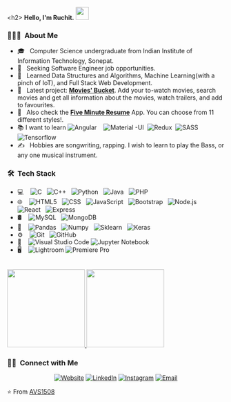 \<h2> **Hello, I'm Ruchit.** <img src="https://raw.githubusercontent.com/iampavangandhi/iampavangandhi/master/gifs/Hi.gif" width="30px"> </h2>

<h3> 👨🏻‍💻 &nbsp;About Me </h3>

- 🎓 &nbsp; Computer Science undergraduate from Indian Institute of Information Technology, Sonepat.
- 💼 &nbsp; Seeking Software Engineer job opportunities.
- 🌱 &nbsp; Learned Data Structures and Algorithms, Machine Learning(with a pinch of IoT), and Full Stack Web Development.
- 🔭 &nbsp; Latest project: <a href="https://movies-bucket.herokuapp.com/">**Movies' Bucket**</a>. Add your to-watch movies, search movies and get all information about the movies, watch trailers, and add to favourites.
- 🔭 &nbsp; Also check the <a href="https://five-minute-resume.herokuapp.com/">**Five Minute Resume**</a> App. You can choose from 11 different styles!.
- :books: I want to learn ![Angular](https://img.shields.io/badge/-Angular-333333?style=flat&logo=angular) &nbsp;&nbsp; ![Material -UI](https://img.shields.io/badge/-Material%20UI-333333?style=flat&logo=material-ui)&nbsp;&nbsp;![Redux](https://img.shields.io/badge/-Redux-333333?style=flat&logo=redux)&nbsp;&nbsp;![SASS](https://img.shields.io/badge/-SASS-333333?style=flat&logo=sass)&nbsp;&nbsp;
![Tensorflow](https://img.shields.io/badge/-TensorFlow-333333?style=flat&logo=tensorflow)
- ✍️ &nbsp; Hobbies are songwriting, rapping. I wish to learn to play the Bass, or any one musical instrument.

<h3> 🛠 &nbsp;Tech Stack</h3>

- 💻 &nbsp;&nbsp;
  ![C](https://img.shields.io/badge/--333333?style=flat&logo=C)&nbsp;&nbsp;
  ![C++](https://img.shields.io/badge/-C++-333333?style=flat&logo=C%2B%2B&logoColor=00599C)&nbsp;&nbsp;
  ![Python](https://img.shields.io/badge/-Python-333333?style=flat&logo=Python)&nbsp;&nbsp;
  ![Java](https://img.shields.io/badge/-Java-333333?style=flat&logo=Java)&nbsp;&nbsp;
  ![PHP](https://img.shields.io/badge/-PHP-333333?style=flat&logo=PHP)<br/>
- 🌐 &nbsp;&nbsp;
  ![HTML5](https://img.shields.io/badge/-HTML5-333333?style=flat&logo=HTML5)&nbsp;&nbsp;
  ![CSS](https://img.shields.io/badge/-CSS-333333?style=flat&logo=CSS3&logoColor=1572B6)&nbsp;&nbsp;
  ![JavaScript](https://img.shields.io/badge/-JavaScript-333333?style=flat&logo=javascript)&nbsp;&nbsp;
  ![Bootstrap](https://img.shields.io/badge/-Bootstrap-333333?style=flat&logo=bootstrap&logoColor=563D7C)&nbsp;&nbsp;
  ![Node.js](https://img.shields.io/badge/-Node.js-333333?style=flat&logo=node.js)&nbsp;&nbsp;
  ![React](https://img.shields.io/badge/-React-333333?style=flat&logo=react)&nbsp;&nbsp;
  ![Express](https://img.shields.io/badge/-Express-333333?style=flat&logo=express)<br/>
- 🛢 &nbsp;&nbsp;
  ![MySQL](https://img.shields.io/badge/-MySQL-333333?style=flat&logo=mysql)&nbsp;&nbsp;
  ![MongoDB](https://img.shields.io/badge/-MongoDB-333333?style=flat&logo=mongodb)<br/>
- 🧠 &nbsp;&nbsp;
  ![Pandas](https://img.shields.io/badge/-Pandas-333333?style=flat&logo=pandas)&nbsp;&nbsp; 
  ![Numpy](https://img.shields.io/badge/-Numpy-333333?style=flat&logo=numpy)&nbsp;&nbsp;
  ![Sklearn](https://img.shields.io/badge/-Sklearn-333333?style=flat&logo=scikit-learn)&nbsp;&nbsp;
  ![Keras](https://img.shields.io/badge/-Keras-333333?style=flat&logo=keras)&nbsp;&nbsp;
- ⚙️ &nbsp;&nbsp;
  ![Git](https://img.shields.io/badge/-Git-333333?style=flat&logo=git)&nbsp;&nbsp;
  ![GitHub](https://img.shields.io/badge/-GitHub-333333?style=flat&logo=github)<br/>
- 🔧 &nbsp;&nbsp;
  ![Visual Studio Code](https://img.shields.io/badge/-Visual%20Studio%20Code-333333?style=flat&logo=visual-studio-code&logoColor=007ACC)
  ![Jupyter Notebook](https://img.shields.io/badge/-Jupyter-333333?style=flat&logo=jupyter)<br/>
- 🖥 &nbsp;&nbsp;
  ![Lightroom](https://img.shields.io/badge/-Photoshop-333333?style=flat&logo=adobe-lightroom)
  ![Premiere Pro](https://img.shields.io/badge/-Adobe%20Premier%20Pro-333333?style=flat&logo=adobe-premiere-pro)<br/>

<br/>

<a href="https://github.com/AVS1508">
  <img height="180em" src="https://github-readme-stats.vercel.app/api?username=AVS1508&theme=buefy&show_icons=true" />
  <img height="180em" src="https://github-readme-stats.vercel.app/api/top-langs/?username=AVS1508&theme=buefy&layout=compact" />
</a>

<br/>

<h3> 🤝🏻 &nbsp;Connect with Me </h3>

<p align="center">
<a href="https://www.adityavsingh.com/"><img alt="Website" src="https://img.shields.io/badge/Website-www.adityavsingh.com-blue?style=flat-square&logo=google-chrome"></a>
<a href="https://www.linkedin.com/in/AVS1508/"><img alt="LinkedIn" src="https://img.shields.io/badge/LinkedIn-Aditya%20Vikram%20Singh-blue?style=flat-square&logo=linkedin"></a>
<a href="https://www.instagram.com/adityavs_/"><img alt="Instagram" src="https://img.shields.io/badge/Instagram-adityavs__-blue?style=flat-square&logo=instagram"></a>
<a href="mailto:avsingh@umass.edu"><img alt="Email" src="https://img.shields.io/badge/Email-avsingh@umass.edu-blue?style=flat-square&logo=gmail"></a>
</p>

⭐️ From [AVS1508](https://github.com/AVS1508)
